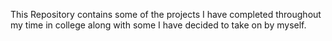 This Repository contains some of the projects I have completed throughout my time in college along with some I have decided to take on by myself.
